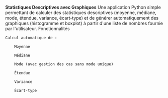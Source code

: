 **Statistiques Descriptives avec Graphiques**
Une application Python simple permettant de calculer des statistiques descriptives (moyenne, médiane, mode, étendue, variance, écart-type)
et de générer automatiquement des graphiques
(histogramme et boxplot) à partir d'une liste de nombres fournie par l'utilisateur.
Fonctionnalités

    Calcul automatique de :

        Moyenne

        Médiane

        Mode (avec gestion des cas sans mode unique)

        Étendue

        Variance

        Écart-type

    
